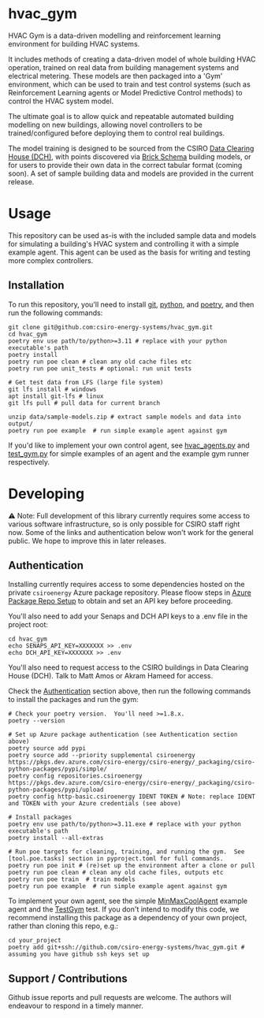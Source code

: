 # hvac_gym

HVAC Gym is a data-driven modelling and reinforcement learning environment for building HVAC systems.

It includes methods of creating a data-driven model of whole building HVAC operation, trained on real data from building
management systems and electrical metering. These models are then packaged into a 'Gym' environment, which can be used
to train and test control systems (such as Reinforcement Learning agents or Model Predictive Control methods) to control
the HVAC system model.

The ultimate goal is to allow quick and repeatable automated building modelling on new buildings, allowing novel
controllers to be trained/configured before deploying them to control real buildings.

The model training is designed to be sourced from the CSIRO [Data Clearing House (DCH)](http://dataclearinghouse.org),
with points discovered via [Brick Schema](https://brickschema.org) building models, or for users to provide their own
data in the correct tabular format (coming soon). A set of sample building data and models are provided in the current
release.

# Usage

This repository can be used as-is with the included sample data and models for simulating a building's HVAC system and
controlling it with a simple example agent. This agent can be used as the basis for writing and testing more complex
controllers.

## Installation

To run this repository, you'll need to
install [git](https://git-scm.com/downloads), [python](https://www.python.org/downloads/),
and [poetry](https://python-poetry.org/docs/#installation), and then run the following commands:

```shell
git clone git@github.com:csiro-energy-systems/hvac_gym.git
cd hvac_gym
poetry env use path/to/python>=3.11 # replace with your python executable's path
poetry install
poetry run poe clean # clean any old cache files etc
poetry run poe unit_tests # optional: run unit tests

# Get test data from LFS (large file system)
git lfs install # windows
apt install git-lfs # linux
git lfs pull # pull data for current branch

unzip data/sample-models.zip # extract sample models and data into output/
poetry run poe example  # run simple example agent against gym
```
If you'd like to implement your own control agent, see [hvac_agents.py](src/hvac_gym/gym/hvac_agents.py) and [test_gym.py](src/tests/test_gym.py) for simple examples of an agent and the example gym runner respectively.

# Developing

:warning: Note: Full development of this library currently requires some access to various software infrastructure, so
is only possible for CSIRO staff right now. Some of the links and authentication below won't work for the
general public. We hope to improve this in later releases.

## Authentication

Installing currently requires access to some dependencies hosted on the private `csiroenergy` Azure package repository.
Please floow steps
in [Azure Package Repo Setup](https://confluence.csiro.au/display/GEES/Poetry+Cheat+Sheet#PoetryCheatSheet-InstallFromandPublishtoourPrivatePyPiindex)
to obtain and set an API key before proceeding.

You'll also need to add your Senaps and DCH API keys to a .env file in the project root:

```shell
cd hvac_gym
echo SENAPS_API_KEY=XXXXXXX >> .env
echo DCH_API_KEY=XXXXXXX >> .env
```

You'll also need to request access to the CSIRO buildings in Data Clearing House (DCH). Talk to Matt Amos or Akram
Hameed for access.

Check the [Authentication](#Authentication) section above, then run the following
commands to install the packages and run the gym:

```shell
# Check your poetry version.  You'll need >=1.8.x.
poetry --version

# Set up Azure package authentication (see Authentication section above)
poetry source add pypi
poetry source add --priority supplemental csiroenergy https://pkgs.dev.azure.com/csiro-energy/csiro-energy/_packaging/csiro-python-packages/pypi/simple/
poetry config repositories.csiroenergy https://pkgs.dev.azure.com/csiro-energy/csiro-energy/_packaging/csiro-python-packages/pypi/upload
poetry config http-basic.csiroenergy IDENT TOKEN # Note: replace IDENT and TOKEN with your Azure credentials (see above)

# Install packages
poetry env use path/to/python>=3.11.exe # replace with your python executable's path
poetry install --all-extras

# Run poe targets for cleaning, training, and running the gym.  See [tool.poe.tasks] section in pyproject.toml for full commands.
poetry run poe init # (re)set up the environment after a clone or pull
poetry run poe clean # clean any old cache files, outputs etc
poetry run poe train  # train models
poetry run poe example  # run simple example agent against gym
```

To implement your own agent, see the
simple [MinMaxCoolAgent](src/hvac_gym/gym/hvac_agents.py) example agent and
the [TestGym](src/tests/test_gym.py) test.
If you don't intend to modify this code, we recommend installing this package as a
dependency of your own project, rather than cloning this repo, e.g.:

```shell
cd your_project
poetry add git+ssh://github.com/csiro-energy-systems/hvac_gym.git # assuming you have github ssh keys set up
```

## Support / Contributions

Github issue reports and pull requests are welcome. The authors will endeavour to respond in a timely manner.
